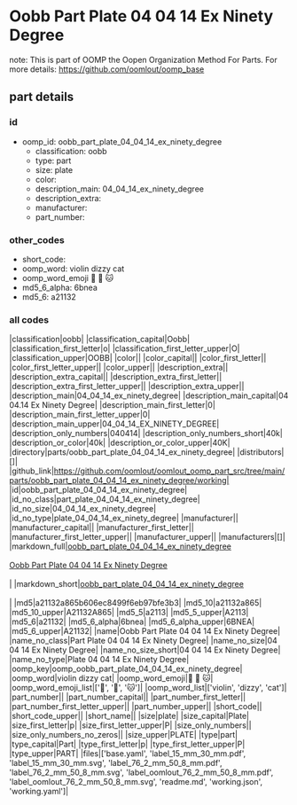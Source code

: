 # Oobb Part Plate 04 04 14 Ex Ninety Degree  

note: This is part of OOMP the Oopen Organization Method For Parts. For more details: https://github.com/oomlout/oomp_base

##  part details





### id
* oomp_id: oobb_part_plate_04_04_14_ex_ninety_degree
  * classification: oobb
  * type: part
  * size: plate
  * color: 
  * description_main: 04_04_14_ex_ninety_degree
  * description_extra: 
  * manufacturer: 
  * part_number: 

### other_codes
* short_code: 
* oomp_word: violin dizzy cat
* oomp_word_emoji :violin: :dizzy: :cat:
* md5_6_alpha: 6bnea
* md5_6: a21132

### all codes 
|classification|oobb|
|classification_capital|Oobb|
|classification_first_letter|o|
|classification_first_letter_upper|O|
|classification_upper|OOBB|
|color||
|color_capital||
|color_first_letter||
|color_first_letter_upper||
|color_upper||
|description_extra||
|description_extra_capital||
|description_extra_first_letter||
|description_extra_first_letter_upper||
|description_extra_upper||
|description_main|04_04_14_ex_ninety_degree|
|description_main_capital|04 04.14 Ex Ninety Degree|
|description_main_first_letter|0|
|description_main_first_letter_upper|0|
|description_main_upper|04_04_14_EX_NINETY_DEGREE|
|description_only_numbers|040414|
|description_only_numbers_short|40k|
|description_or_color|40k|
|description_or_color_upper|40K|
|directory|parts/oobb_part_plate_04_04_14_ex_ninety_degree|
|distributors|[]|
|github_link|https://github.com/oomlout/oomlout_oomp_part_src/tree/main/parts/oobb_part_plate_04_04_14_ex_ninety_degree/working|
|id|oobb_part_plate_04_04_14_ex_ninety_degree|
|id_no_class|part_plate_04_04_14_ex_ninety_degree|
|id_no_size|04_04_14_ex_ninety_degree|
|id_no_type|plate_04_04_14_ex_ninety_degree|
|manufacturer||
|manufacturer_capital||
|manufacturer_first_letter||
|manufacturer_first_letter_upper||
|manufacturer_upper||
|manufacturers|[]|
|markdown_full|[oobb_part_plate_04_04_14_ex_ninety_degree](https://github.com/oomlout/oomlout_oomp_part_src/tree/main/parts/oobb_part_plate_04_04_14_ex_ninety_degree/working)<br>[](https://github.com/oomlout/oomlout_oomp_part_src/tree/main/parts/oobb_part_plate_04_04_14_ex_ninety_degree/working)<br>[Oobb Part Plate 04 04 14 Ex Ninety Degree](https://github.com/oomlout/oomlout_oomp_part_src/tree/main/parts/oobb_part_plate_04_04_14_ex_ninety_degree/working)<br><br>|
|markdown_short|[oobb_part_plate_04_04_14_ex_ninety_degree](https://github.com/oomlout/oomlout_oomp_part_src/tree/main/parts/oobb_part_plate_04_04_14_ex_ninety_degree/working)<br><br>|
|md5|a21132a865b606ec8499f6eb97bfe3b3|
|md5_10|a21132a865|
|md5_10_upper|A21132A865|
|md5_5|a2113|
|md5_5_upper|A2113|
|md5_6|a21132|
|md5_6_alpha|6bnea|
|md5_6_alpha_upper|6BNEA|
|md5_6_upper|A21132|
|name|Oobb Part Plate 04 04 14 Ex Ninety Degree|
|name_no_class|Part Plate 04 04 14 Ex Ninety Degree|
|name_no_size|04 04 14 Ex Ninety Degree|
|name_no_size_short|04 04 14 Ex Ninety Degree|
|name_no_type|Plate 04 04 14 Ex Ninety Degree|
|oomp_key|oomp_oobb_part_plate_04_04_14_ex_ninety_degree|
|oomp_word|violin dizzy cat|
|oomp_word_emoji|:violin: :dizzy: :cat:|
|oomp_word_emoji_list|[':violin:', ':dizzy:', ':cat:']|
|oomp_word_list|['violin', 'dizzy', 'cat']|
|part_number||
|part_number_capital||
|part_number_first_letter||
|part_number_first_letter_upper||
|part_number_upper||
|short_code||
|short_code_upper||
|short_name||
|size|plate|
|size_capital|Plate|
|size_first_letter|p|
|size_first_letter_upper|P|
|size_only_numbers||
|size_only_numbers_no_zeros||
|size_upper|PLATE|
|type|part|
|type_capital|Part|
|type_first_letter|p|
|type_first_letter_upper|P|
|type_upper|PART|
|files|['base.yaml', 'label_15_mm_30_mm.pdf', 'label_15_mm_30_mm.svg', 'label_76_2_mm_50_8_mm.pdf', 'label_76_2_mm_50_8_mm.svg', 'label_oomlout_76_2_mm_50_8_mm.pdf', 'label_oomlout_76_2_mm_50_8_mm.svg', 'readme.md', 'working.json', 'working.yaml']|
